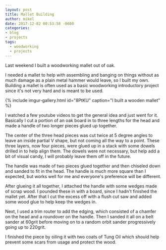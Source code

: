 ```yaml
---
layout: post
title: Mallet Building
author: mikel
date: 2017-12-02 00:53:58 -0600
categories:
- blog
- projects
tags:
  - woodworking
  - projects
---
```

Last weekend I built a woodworking mallet out of oak. 

I needed a mallet to help with assembling and banging on things without as much damage as a plain metal 
hammer would leave, so I built my own. Building a mallet is often used as a basic woodworking 
introductory project since it's not very hard and is meant to be used.

{% include imgur-gallery.html 
  id="8PtKU" 
  caption="I built a wooden mallet" %}

I watched a few youtube videos to get the general idea and just went for it. Basically I cut a portion of an oak
board in to three lengths for the head and made a handle of two longer pieces glued up together. 

The center of the three head pieces was cut twice at 5 degree angles to leave an inside partial V shape, but not 
coming all the way to a point. These three layers, now four pieces, were glued up in a stack with some dowels drilled
in to help align them. The dowels were not necessary, but help add a bit of visual candy, I will probably leave 
them off in the future.

The handle was made of two pieces glued together and then chiseled down and sanded to fit in the head. The handle is
much more square than I expected, but works well for me and everyone's preference will be different.

After glueing it all together, I attached the handle with some wedges made of scrap wood. I pounded these in with a board, 
since I hadn't finished the mallet yet. After that I cut the excess off with a flush cut saw and added some wood glue 
to help keep the wedges in.

Next, I used a trim router to add the edging, which consisted of a chamfer on the head and a roundover on the handle. Then
I sanded it all on a belt sander at 60grit before moving on to a random orbit sander progressively going up to 220grit.

I finished the piece by oiling it with two coats of Tung Oil which should help prevent some scars from usage and 
protect the wood.
